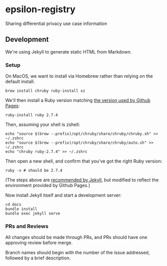 # epsilon-registry
Sharing differential privacy use case information

## Development

We're using Jekyll to generate static HTML from Markdown. 

### Setup

On MacOS, we want to install via Homebrew rather than relying on the default install.
```
brew install chruby ruby-install xz
```

We'll then install a Ruby version matching [the version used by Github Pages](https://pages.github.com/versions/):
```
ruby-install ruby 2.7.4
```

Then, assuming your shell is zshell:
```
echo "source $(brew --prefix)/opt/chruby/share/chruby/chruby.sh" >> ~/.zshrc
echo "source $(brew --prefix)/opt/chruby/share/chruby/auto.sh" >> ~/.zshrc
echo "chruby ruby-2.7.4" >> ~/.zshrc
```

Then open a new shell, and confirm that you've got the right Ruby version:
```
ruby -v # should be 2.7.4
```

(The steps above are [recommended by Jekyll](https://jekyllrb.com/docs/installation/macos/), but modified to reflect the environment provided by Github Pages.)

Now install Jekyll itself and start a development server:
```
cd docs
bundle install
bundle exec jekyll serve
```


### PRs and Reviews

All changes should be made through PRs, and PRs should have one approving review before merge.

Branch names should begin with the number of the issue addressed, followed by a brief description.
